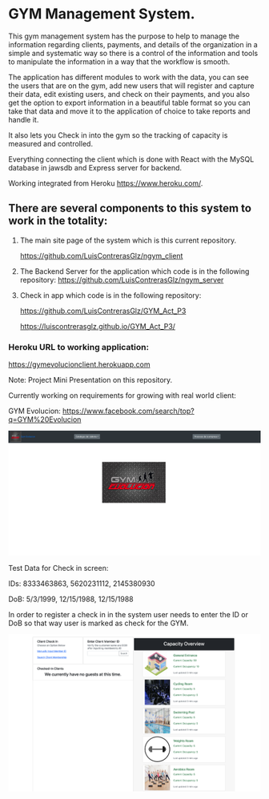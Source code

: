 # GYM Management System.

This gym management system has the purpose to help to manage the information regarding clients, payments, and details of the organization in a simple and systematic way so there is a control of the information and tools to manipulate the information in a way that the workflow is smooth.

The application has different modules to work with the data, you can see the users that are on the gym, add new users that will register and capture their data, edit existing users, and check on their payments, and you also get the option to export information in a beautiful table format so you can take that data and move it to the application of choice to take reports and handle it.

It also lets you Check in into the gym so the tracking of capacity is measured and controlled.

Everything connecting the client which is done with React with the MySQL database in jawsdb and Express server for backend.

Working integrated from Heroku https://www.heroku.com/.

## There are several components to this system to work in the totality:

1. The main site page of the system which is this current repository.

   https://github.com/LuisContrerasGlz/ngym_client

2. The Backend Server for the application which code is in the following repository:
   https://github.com/LuisContrerasGlz/ngym_server

3. Check in app which code is in the following repository:

   https://github.com/LuisContrerasGlz/GYM_Act_P3

   https://luiscontrerasglz.github.io/GYM_Act_P3/

### Heroku URL to working application:

https://gymevolucionclient.herokuapp.com

Note: Project Mini Presentation on this repository.

Currently working on requirements for growing with real world client:

GYM Evolucion: https://www.facebook.com/search/top?q=GYM%20Evolucion

![Syste,](./capt.png)

Test Data for Check in screen:

IDs: 8333463863, 5620231112, 2145380930

DoB: 5/3/1999, 12/15/1988, 12/15/1988

In order to register a check in in the system user needs to enter the ID or DoB so that way user is marked as check for the GYM.

![Syste,](./capt2.png)
